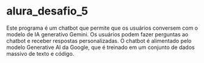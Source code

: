 # alura_desafio_5
Este programa é um chatbot que permite que os usuários conversem com o modelo de IA generativo Gemini. Os usuários podem fazer perguntas ao chatbot e receber respostas personalizadas. O chatbot é alimentado pelo modelo Generative AI da Google, que é treinado em um conjunto de dados massivo de texto e código.
